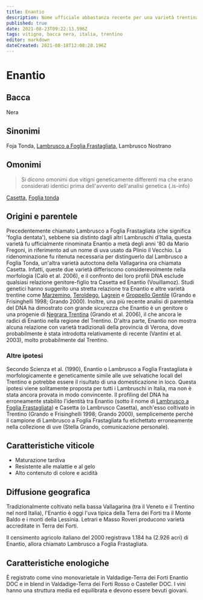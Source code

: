 ```yaml
---
title: Enantio
description: Nome ufficiale abbastanza recente per una varietà trentina un tempo chiamata Lambrusco a Foglia Frastagliata.
published: true
date: 2021-08-23T09:22:13.596Z
tags: vitigno, bacca nera, italia, trentino
editor: markdown
dateCreated: 2021-08-18T12:08:28.196Z
---
```


# Enantio

## Bacca
Nera
## Sinonimi
Foja Tonda, [Lambrusco a Foglia Frastagliata](/vitigni/bacca-nera/lambrusco-a-foglia-frastagliata), Lambrusco Nostrano

## Omonimi
> Si dicono omonimi due vitigni geneticamente differenti ma che erano considerati identici prima dell'avvento dell'analisi genetica
{.is-info}

[Casetta](/vitigni/bacca-nera/casetta), [Foglia tonda](/vitigni/bacca-nera/foglia-tonda)

## Origini e parentele
Precedentemente chiamato Lambrusco a Foglia Frastagliata (che significa 'foglia dentata'), sebbene sia distinto dagli altri Lambruschi d'Italia, questa varietà fu ufficialmente rinominata Enantio a metà degli anni '80 da Mario Fregoni, in riferimento ad un nome di uva usato da Plinio il Vecchio. La ridenominazione fu ritenuta necessaria per distinguerlo dal Lambrusco a Foglia Tonda, un'altra varietà autoctona della Vallagarina ora chiamata Casetta. Infatti, queste due varietà differiscono considerevolmente nella morfologia (Calò et al. 2006), e il confronto dei loro profili DNA esclude qualsiasi relazione genitore-figlio tra Casetta ed Enantio (Vouillamoz). Studi genetici hanno suggerito una stretta relazione tra Enantio e altre varietà trentine come [Marzemino](/vitigni/bacca-nera/marzemino), [Teroldego](/vitigni/bacca-nera/teroldego), [Lagrein](/vitigni/bacca-nera/lagrein) e [Groppello Gentile](/vitigni/bacca-nera/groppello-gentile) (Grando e Frisinghelli 1998; Grando 2000). Inoltre, una più recente analisi di parentela del DNA ha dimostrato con grande sicurezza che Enantio è un genitore o una progenie di [Negrara Trentina](/vitigni/bacca-nera/negrara-trentina) (Grando et al. 2006), il che ancora le radici di Enantio nella regione del Trentino. D'altra parte, Enantio non mostra alcuna relazione con varietà tradizionali della provincia di Verona, dove probabilmente è stata introdotta relativamente di recente (Vantini et al. 2003), molto probabilmente dal Trentino.

### Altre ipotesi

Secondo Scienza et al. (1990), Enantio o Lambrusco a Foglia Frastagliata è morfologicamente e geneticamente simile alle uve selvatiche locali del Trentino e potrebbe essere il risultato di una domesticazione in loco. Questa ipotesi viene solitamente proposta per tutti i Lambruschi in Italia, ma non è stata ancora provata in modo convincente. Il profiling del DNA ha erroneamente stabilito l'identità tra Enantio (sotto il nome di [Lambrusco a Foglia Frastagliata](/vitigni/bacca-nera/lambrusco-a-foglia-frastagliata)) e Casetta (o Lambrusco Casetta), anch'esso coltivato in Trentino (Grando e Frisinghelli 1998; Grando 2000), semplicemente perché il campione di Lambrusco a Foglia Frastagliata fu etichettato erroneamente nella collezione di uve (Stella Grando, comunicazione personale).

## Caratteristiche viticole
-  Maturazione tardiva 
- Resistente alle malattie e al gelo 
- Alto contenuto di colore e acidità

## Diffusione geografica
Tradizionalmente coltivato nella bassa Vallagarina (tra il Veneto e il Trentino nel nord Italia), l'Enantio è oggi l'uva tipica della Terra dei Forti tra il Monte Baldo e i monti della Lessinia. Letrari e Masso Roveri producono varietà accreditate in Terra dei Forti.

Il censimento agricolo italiano del 2000 registrava 1.184 ha (2.926 acri) di Enantio, allora chiamato Lambrusco a Foglia Frastagliata.

## Caratteristiche enologiche
È registrato come vino monovarietale in Valdadige-Terra dei Forti Enantio DOC e in blend in Valdadige-Terra dei Forti Rosso o Casteller DOC. I vini hanno una struttura media ed equilibrata e devono essere bevuti giovani.